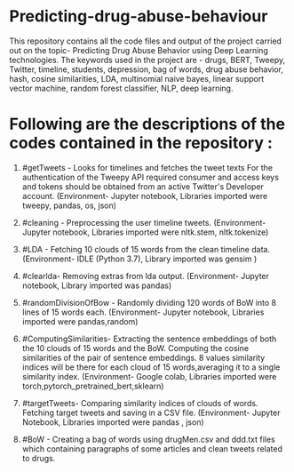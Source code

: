 # Predicting-drug-abuse-behaviour
This repository contains all the code files and output of the project carried out on the topic- Predicting Drug Abuse Behavior using Deep Learning technologies. The keywords used in the project are -  drugs, BERT, Tweepy, Twitter, timeline, students, depression, bag of words, drug abuse behavior, hash, cosine  similarities, LDA, multinomial naive bayes, linear support vector machine, random forest classifier, NLP, deep learning.

# Following are the descriptions of the codes contained in the repository :
1. #getTweets - 
Looks for timelines and fetches the tweet texts
For the authentication of the Tweepy API required
consumer and access keys and tokens should be
obtained from an active Twitter's Developer account. (Environment- Jupyter notebook, Libraries imported were tweepy, pandas,
os, json)

2. #cleaning -
Preprocessing the user timeline tweets. (Environment- Jupyter notebook, Libraries imported were nltk.stem,
nltk.tokenize)

3. #LDA -
Fetching 10 clouds of 15 words from the clean timeline
data. (Environment- IDLE (Python
3.7), Library imported was gensim )

4. #clearlda-
Removing extras from lda output. (Environment- Jupyter notebook, Library imported was pandas)

5. #randomDivisionOfBow -
Randomly dividing 120 words of BoW into 8 lines of 15 words each. (Environment- Jupyter notebook, Libraries imported were pandas,random)

6. #ComputingSimilarities-
Extracting the sentence embeddings of both the 10 clouds of 15 words and the BoW. Computing the cosine similarities of the pair of sentence embeddings. 8 values similarity indices will be there for each cloud of 15 words,averaging it to a single similarity index. (Environment- Google colab, Libraries imported were torch,pytorch_pretrained_bert,sklearn)

7. #targetTweets-
Comparing similarity indices of clouds of words. Fetching target tweets and saving in a CSV file. (Environment- Jupyter Notebook, Libraries imported were pandas , json)

8. #BoW -
Creating a bag of words using drugMen.csv and ddd.txt files which containing paragraphs of some articles and clean tweets related to drugs.






